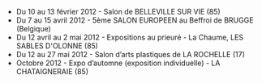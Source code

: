 
* Du 10 au 13 février 2012 - Salon de BELLEVILLE SUR VIE (85)
* Du 7 au 15 avril 2012 - 5ème SALON EUROPEEN au Beffroi de BRUGGE (Belgique)
* Du 12 avril au 2 mai 2012 - Expositions au prieuré - La Chaume, LES SABLES D'OLONNE (85)
* Du 12 au 27 mai 2012 - Salon d’arts plastiques de LA ROCHELLE (17)
* Octobre 2012 - Expo d’automne (exposition individuelle) - LA CHATAIGNERAIE (85)
